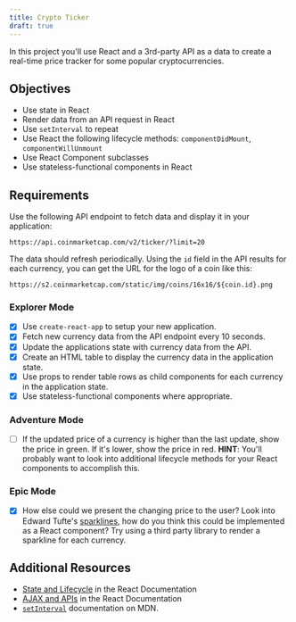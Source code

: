 ```yaml
---
title: Crypto Ticker
draft: true
---
```


In this project you'll use React and a 3rd-party API as a data to create a real-time price tracker for some popular cryptocurrencies.

## Objectives

- Use state in React
- Render data from an API request in React
- Use `setInterval` to repeat
- Use React the following lifecycle methods: `componentDidMount`, `componentWillUnmount`
- Use React Component subclasses
- Use stateless-functional components in React

## Requirements

Use the following API endpoint to fetch data and display it in your application:

```
https://api.coinmarketcap.com/v2/ticker/?limit=20
```

The data should refresh periodically. Using the `id` field in the API results for each currency, you can get the URL for the logo of a coin like this:

```
https://s2.coinmarketcap.com/static/img/coins/16x16/${coin.id}.png
```

### Explorer Mode

- [x] Use `create-react-app` to setup your new application.
- [x] Fetch new currency data from the API endpoint every 10 seconds.
- [x] Update the applications state with currency data from the API.
- [x] Create an HTML table to display the currency data in the application state.
- [x] Use props to render table rows as child components for each currency in the application state.
- [x] Use stateless-functional components where appropriate.

### Adventure Mode

- [ ] If the updated price of a currency is higher than the last update, show the price in green. If it's lower, show the price in red. **HINT**: You'll probably want to look into additional lifecycle methods for your React components to accomplish this.

### Epic Mode

- [x] How else could we present the changing price to the user? Look into Edward Tufte's [sparklines](https://en.wikipedia.org/wiki/Sparkline), how do you think this could be implemented as a React component? Try using a third party library to render a sparkline for each currency.

## Additional Resources

- [State and Lifecycle](https://reactjs.org/docs/state-and-lifecycle.html) in the React Documentation
- [AJAX and APIs](https://reactjs.org/docs/faq-ajax.html) in the React Documentation
- [`setInterval`](https://developer.mozilla.org/en-US/docs/Web/API/WindowOrWorkerGlobalScope/setInterval) documentation on MDN.

